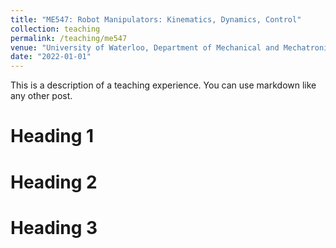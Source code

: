 ```yaml
---
title: "ME547: Robot Manipulators: Kinematics, Dynamics, Control"
collection: teaching
permalink: /teaching/me547
venue: "University of Waterloo, Department of Mechanical and Mechatronics Engineering"
date: "2022-01-01"
---
```


This is a description of a teaching experience. You can use markdown like any other post.

Heading 1
======

Heading 2
======

Heading 3
======